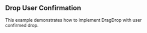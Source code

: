 ## Drop User Confirmation
This example demonstrates how to implement DragDrop with user confirmed drop.

[//]: <keywords:dragdropmanager, confirm>